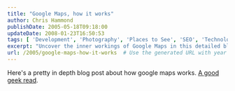 ```yaml
---
title: "Google Maps, how it works"
author: Chris Hammond
publishDate: 2005-05-18T09:18:00
updateDate: 2008-01-23T16:50:53
tags: [ 'Development', 'Photography', 'Places to See', 'SEO', 'Technology' ]
excerpt: "Uncover the inner workings of Google Maps in this detailed blog post - the ultimate geek read for map enthusiasts and tech lovers alike!"
url: /2005/google-maps-how-it-works  # Use the generated URL with year
---
```

Here's a pretty in depth blog post about how google maps works. <A href="https://jgwebber.blogspot.com/2005/02/mapping-google.html">A good geek read</A>.

